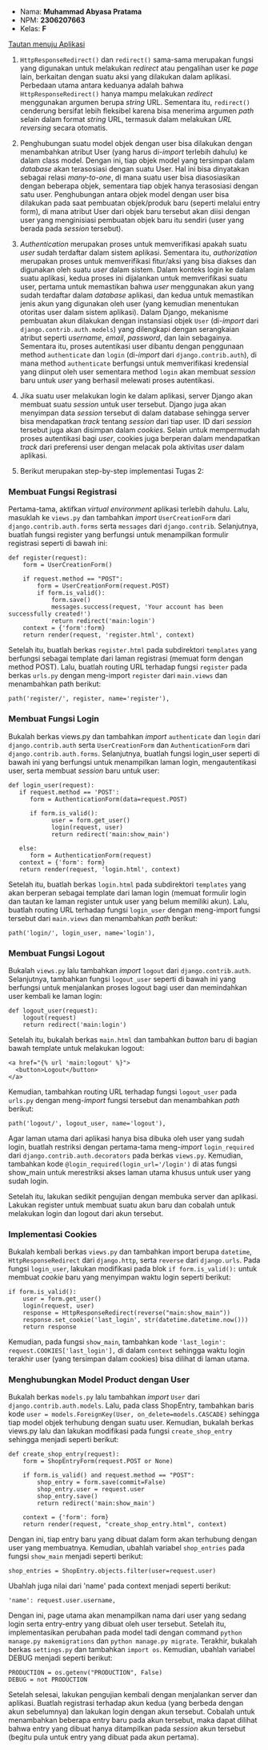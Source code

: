 - Nama: **Muhammad Abyasa Pratama**
- NPM: **2306207663**
- Kelas: **F**
 
[Tautan menuju Aplikasi](http://muhammad-abyasa-netbuy.pbp.cs.ui.ac.id/)

1. `HttpResponseRedirect()` dan `redirect()` sama-sama merupakan fungsi yang digunakan untuk melakukan _redirect_ atau pengalihan user ke _page_ lain, berkaitan dengan suatu aksi yang dilakukan dalam aplikasi. Perbedaan utama antara keduanya adalah bahwa `HttpResponseRedirect()` hanya mampu melakukan _redirect_ menggunakan argumen berupa _string_ URL. Sementara itu, `redirect()` cenderung bersifat lebih fleksibel karena bisa menerima argumen _path_ selain dalam format _string_ URL, termasuk dalam melakukan _URL reversing_ secara otomatis.

2. Penghubungan suatu model objek dengan user bisa dilakukan dengan menambahkan atribut User (yang harus di-_import_ terlebih dahulu) ke dalam class model. Dengan ini, tiap objek model yang tersimpan dalam _database_ akan terasosiasi dengan suatu User. Hal ini bisa dinyatakan sebagai relasi _many-to-one_, di mana suatu user bisa diasosiasikan dengan beberapa objek, sementara tiap objek hanya terasosiasi dengan satu user. Penghubungan antara objek model dengan user bisa dilakukan pada saat pembuatan objek/produk baru (seperti melalui entry form), di mana atribut User dari objek baru tersebut akan diisi dengan user yang menginisiasi pembuatan objek baru itu sendiri (user yang berada pada _session_ tersebut).

3. _Authentication_ merupakan proses untuk memverifikasi apakah suatu _user_ sudah terdaftar dalam sistem aplikasi. Sementara itu, _authorization_ merupakan proses untuk memverifikasi fitur/aksi yang bisa diakses dan digunakan oleh suatu _user_ dalam sistem. Dalam konteks login ke dalam suatu aplikasi, kedua proses ini dijalankan untuk memverifikasi suatu user, pertama untuk memastikan bahwa _user_ menggunakan akun yang sudah terdaftar dalam _database_ aplikasi, dan kedua untuk memastikan jenis akun yang digunakan oleh user (yang kemudian menentukan otoritas user dalam sistem aplikasi). Dalam Django, mekanisme pembuatan akun dilakukan dengan instansiasi objek `User` (di-_import_ dari `django.contrib.auth.models`) yang dilengkapi dengan serangkaian atribut seperti _username_, _email_, _password_, dan lain sebagainya. Sementara itu, proses autentikasi user dibantu dengan penggunaan method `authenticate` dan `login` (di-_import_ dari `django.contrib.auth`), di mana method `authenticate` berfungsi untuk memverifikasi kredensial yang diinput oleh user sementara method `login` akan membuat _session_ baru untuk _user_ yang berhasil melewati proses autentikasi.

4. Jika suatu user melakukan login ke dalam aplikasi, server Django akan membuat suatu _session_ untuk user tersebut. Django juga akan menyimpan data _session_ tersebut di dalam database sehingga server bisa mendapatkan _track_ tentang _session_ dari tiap user. ID dari _session_ tersebut juga akan disimpan dalam _cookies_. Selain untuk mempermudah proses autentikasi bagi _user_, cookies juga berperan dalam mendapatkan _track_ dari preferensi user dengan melacak pola aktivitas _user_ dalam aplikasi.

5. Berikut merupakan step-by-step implementasi Tugas 2:

### Membuat Fungsi Registrasi ####
Pertama-tama, aktifkan _virtual environment_ aplikasi terlebih dahulu. Lalu, masuklah ke `views.py` dan tambahkan _import_ `UserCreationForm` dari `django.contrib.auth.forms` serta `messages` dari `django.contrib`. Selanjutnya, buatlah fungsi register yang berfungsi untuk menampilkan formulir registrasi seperti di bawah ini:
```
def register(request):
    form = UserCreationForm()

    if request.method == "POST":
        form = UserCreationForm(request.POST)
        if form.is_valid():
            form.save()
            messages.success(request, 'Your account has been successfully created!')
            return redirect('main:login')
    context = {'form':form}
    return render(request, 'register.html', context)
```
Setelah itu, buatlah berkas `register.html` pada subdirektori `templates` yang berfungsi sebagai template dari laman registrasi (memuat form dengan method POST). Lalu, buatlah routing URL terhadap fungsi `register` pada berkas `urls.py` dengan meng-import `register` dari `main.views` dan menambahkan path berikut:
```
path('register/', register, name='register'),
```

### Membuat Fungsi Login ####
Bukalah berkas views.py dan tambahkan _import_ `authenticate` dan `login` dari `django.contrib.auth` serta `UserCreationForm` dan `AuthenticationForm` dari `django.contrib.auth.forms`. Selanjutnya, buatlah fungsi login_user seperti di bawah ini yang berfungsi untuk menampilkan laman login, mengautentikasi user, serta membuat _session_ baru untuk user:
```
def login_user(request):
   if request.method == 'POST':
      form = AuthenticationForm(data=request.POST)

      if form.is_valid():
            user = form.get_user()
            login(request, user)
            return redirect('main:show_main')

   else:
      form = AuthenticationForm(request)
   context = {'form': form}
   return render(request, 'login.html', context)
```
Setelah itu, buatlah berkas `login.html` pada subdirektori `templates` yang akan berperan sebagai template dari laman login (memuat formulir login dan tautan ke laman register untuk user yang belum memiliki akun). Lalu, buatlah routing URL terhadap fungsi `login_user` dengan meng-import fungsi tersebut dari `main.views` dan menambahkan _path_ berikut:
```
path('login/', login_user, name='login'),
```

### Membuat Fungsi Logout ####
Bukalah `views.py` lalu tambahkan _import_ `logout` dari `django.contrib.auth`. Selanjutnya, tambahkan fungsi `logout_user` seperti di bawah ini yang berfungsi untuk menjalankan proses logout bagi user dan memindahkan user kembali ke laman login:
```
def logout_user(request):
    logout(request)
    return redirect('main:login')
```
Setelah itu, bukalah berkas `main.html` dan tambahkan _button_ baru di bagian bawah template untuk melakukan logout:
```
<a href="{% url 'main:logout' %}">
  <button>Logout</button>
</a>
```
Kemudian, tambahkan routing URL terhadap fungsi `logout_user` pada `urls.py` dengan meng-_import_ fungsi tersebut dan menambahkan _path_ berikut:
```
path('logout/', logout_user, name='logout'),
```
Agar laman utama dari aplikasi hanya bisa dibuka oleh user yang sudah login, buatlah restriksi dengan pertama-tama meng-_import_ `login_required` dari `django.contrib.auth.decorators` pada berkas `views.py`. Kemudian, tambahkan kode `@login_required(login_url='/login')` di atas fungsi show_main untuk merestriksi akses laman utama khusus untuk user yang sudah login.

Setelah itu, lakukan sedikit pengujian dengan membuka server dan aplikasi. Lakukan register untuk membuat suatu akun baru dan cobalah untuk melakukan login dan logout dari akun tersebut.

### Implementasi Cookies ###
Bukalah kembali berkas `views.py` dan tambahkan import berupa `datetime`, `HttpResponseRedirect` dari `django.http`, serta `reverse` dari `django.urls`. Pada fungsi `login_user`, lakukan modifikasi pada blok `if form.is_valid():` untuk membuat _cookie_ baru yang menyimpan waktu login seperti berikut:
```
if form.is_valid():
    user = form.get_user()
    login(request, user)
    response = HttpResponseRedirect(reverse("main:show_main"))
    response.set_cookie('last_login', str(datetime.datetime.now()))
    return response
```
Kemudian, pada fungsi `show_main`, tambahkan kode `'last_login': request.COOKIES['last_login'],` di dalam `context` sehingga waktu login terakhir user (yang tersimpan dalam cookies) bisa dilihat di laman utama.

### Menghubungkan Model Product dengan User ###
Bukalah berkas `models.py` lalu tambahkan _import_ `User` dari `django.contrib.auth.models`. Lalu, pada class ShopEntry, tambahkan baris kode `user = models.ForeignKey(User, on_delete=models.CASCADE)` sehingga tiap model objek terhubung dengan suatu user. Kemudian, bukalah berkas views.py lalu dan lakukan modifikasi pada fungsi `create_shop_entry` sehingga menjadi seperti berikut:
```
def create_shop_entry(request):
    form = ShopEntryForm(request.POST or None)

    if form.is_valid() and request.method == "POST":
        shop_entry = form.save(commit=False)
        shop_entry.user = request.user
        shop_entry.save()
        return redirect('main:show_main')
    
    context = {'form': form}
    return render(request, "create_shop_entry.html", context)
```
Dengan ini, tiap entry baru yang dibuat dalam form akan terhubung dengan user yang membuatnya. Kemudian, ubahlah variabel `shop_entries` pada fungsi `show_main` menjadi seperti berikut:
```
shop_entries = ShopEntry.objects.filter(user=request.user)
```
Ubahlah juga nilai dari 'name' pada context menjadi seperti berikut:
```
'name': request.user.username,
```
Dengan ini, page utama akan menampilkan nama dari user yang sedang login serta entry-entry yang dibuat oleh user tersebut. Setelah itu, implementasikan perubahan pada model tadi dengan command `python manage.py makemigrations` dan `python manage.py migrate`. Terakhir, bukalah berkas `settings.py` dan tambahkan `import os`. Kemudian, ubahlah variabel DEBUG menjadi seperti berikut:
```
PRODUCTION = os.getenv("PRODUCTION", False)
DEBUG = not PRODUCTION
```
Setelah selesai, lakukan pengujian kembali dengan menjalankan server dan aplikasi. Buatlah registrasi terhadap akun kedua (yang berbeda dengan akun sebelumnya) dan lakukan login dengan akun tersebut. Cobalah untuk menambahkan beberapa entry baru pada akun tersebut, maka dapat dilihat bahwa entry yang dibuat hanya ditampilkan pada _session_ akun tersebut (begitu pula untuk entry yang dibuat pada akun pertama).